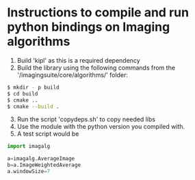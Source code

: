 # Instructions to compile and run python bindings on Imaging algorithms
1. Build 'kipl' as this is a required dependency
2. Build the library using the following commands from the '<git root>/imagingsuite/core/algorithms/' folder: 
```bash
$ mkdir - p build
$ cd build
$ cmake ..
$ cmake --build .
```
3. Run the script 'copydeps.sh' to copy needed libs 
4. Use the module with the python version you compiled with.  
5. A test script would be 
  ```python
  import imagalg
  
  a=imagalg.AverageImage
  b=a.ImageWeightedAverage
  a.windowSize=7
  ```
